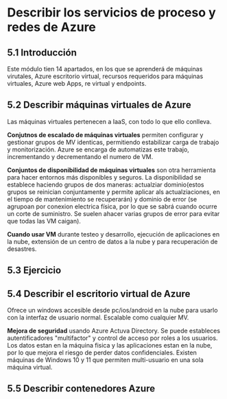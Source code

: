 # Describir los servicios de proceso y redes de Azure

## 5.1 Introducción

Este módulo tien 14 apartados, en los que se aprenderá de máquinas virutales, Azure escritorio virtual, recursos requeridos para máquinas virtuales, Azure web Apps, re virtual y endpoints.

## 5.2 Describir máquinas virtuales de Azure

Las máquinas virtuales pertenecen a IaaS, con todo lo que ello conlleva. 

**Conjutnos de escalado de máquinas virtuales** permiten configurar y gestionar grupos de MV identicas, permitiendo estabilizar carga de trabajo y monitorización. Azure se encarga de automatizas este trabajo, incrementando y decrementando el numero de VM.

**Conjuntos de disponibilidad de máquinas virtuales** son otra herramienta para hacer entornos más disponibles y seguros. La disponibilidad se establece haciendo grupos de dos maneras: actualziar dominio(estos grupos se reinician conjuntamente y permite aplicar als actualziaciones, en el tiempo de mantenimiento se recuperarán) y dominio de error (se agrupoan por conexion electrica física, por lo que se sabrá cuando ocurre un corte de suministro. Se suelen ahacer varias grupos de error para evitar que todas las VM caigan).

**Cuando usar VM** durante testeo y desarrollo, ejecución de aplicaciones en la nube, extensión de un centro de datos a la nube y para recuperación de desastres.

## 5.3 Ejercicio

## 5.4 Describir el escritorio virtual de Azure

Ofrece un windows accesible desde pc/ios/android en la nube para usarlo con la interfaz de usuario normal. Escalable como cualquier MV.

**Mejora de seguridad** usando Azure Actuva Directory. Se puede estableces autentificadores "multifactor" y control de acceso por roles a los usuarios. Los datos estan en la máquina fisica y las aplicaciones estan en la nube, por lo que mejora el riesgo de perder datos confidenciales. Existen máquinas de Windows 10 y 11 que permiten multi-usuario en una sola máquina virtual.

## 5.5 Describir contenedores Azure